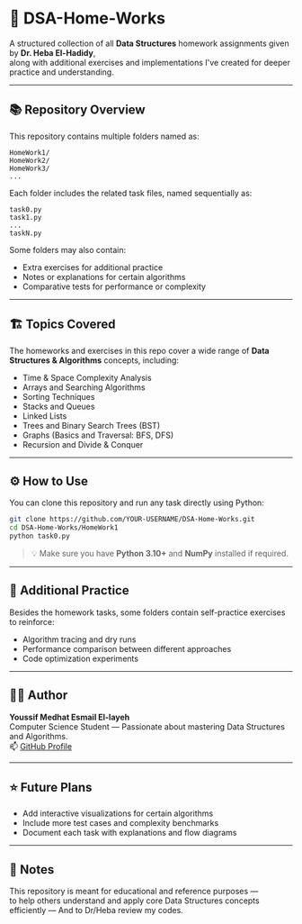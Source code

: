 # 🧠 DSA-Home-Works

A structured collection of all **Data Structures** homework assignments given by **Dr. Heba El-Hadidy**,  
along with additional exercises and implementations I've created for deeper practice and understanding.

---

## 📚 Repository Overview

This repository contains multiple folders named as:

```
HomeWork1/
HomeWork2/
HomeWork3/
...
```

Each folder includes the related task files, named sequentially as:
```
task0.py
task1.py
...
taskN.py
```

Some folders may also contain:
- Extra exercises for additional practice  
- Notes or explanations for certain algorithms  
- Comparative tests for performance or complexity  

---

## 🏗️ Topics Covered

The homeworks and exercises in this repo cover a wide range of **Data Structures & Algorithms** concepts, including:

- Time & Space Complexity Analysis
- Arrays and Searching Algorithms  
- Sorting Techniques  
- Stacks and Queues  
- Linked Lists  
- Trees and Binary Search Trees (BST)
- Graphs (Basics and Traversal: BFS, DFS)
- Recursion and Divide & Conquer


---

## ⚙️ How to Use

You can clone this repository and run any task directly using Python:

```bash
git clone https://github.com/YOUR-USERNAME/DSA-Home-Works.git
cd DSA-Home-Works/HomeWork1
python task0.py
```

> 💡 Make sure you have **Python 3.10+** and **NumPy** installed if required.

---

## 🧩 Additional Practice

Besides the homework tasks, some folders contain self-practice exercises to reinforce:
- Algorithm tracing and dry runs  
- Performance comparison between different approaches  
- Code optimization experiments  

---

## 🧑‍💻 Author

**Youssif Medhat Esmail El-layeh**  
Computer Science Student — Passionate about mastering Data Structures and Algorithms.  
📫 [GitHub Profile](https://github.com/YoussifMedhate)

---

## ⭐ Future Plans

- Add interactive visualizations for certain algorithms  
- Include more test cases and complexity benchmarks  
- Document each task with explanations and flow diagrams  

---

## 🏁 Notes

This repository is meant for educational and reference purposes —  
to help others understand and apply core Data Structures concepts efficiently —
And to Dr/Heba review my codes.
